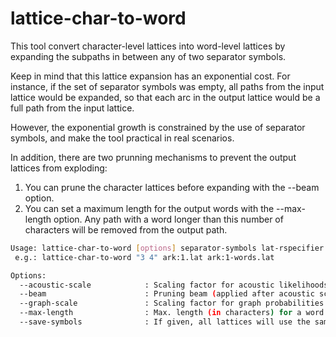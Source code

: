 # lattice-char-to-word

This tool convert character-level lattices into word-level lattices by
expanding the subpaths in between any of two separator symbols.

Keep in mind that this lattice expansion has an exponential cost. For instance,
if the set of separator symbols was empty, all paths from the input lattice
would be expanded, so that each arc in the output lattice would be a full path
from the input lattice.

However, the exponential growth is constrained by the use of separator symbols,
and make the tool practical in real scenarios.

In addition, there are two prunning mechanisms to prevent the output lattices
from exploding:

1. You can prune the character lattices before expanding with the --beam option.
2. You can set a maximum length for the output words with the --max-length
   option. Any path with a word longer than this number of characters will
   be removed from the output path.

```bash
Usage: lattice-char-to-word [options] separator-symbols lat-rspecifier lat-wspecifier
 e.g.: lattice-char-to-word "3 4" ark:1.lat ark:1-words.lat

Options:
  --acoustic-scale            : Scaling factor for acoustic likelihoods in the lattices. (float, default = 1)
  --beam                      : Pruning beam (applied after acoustic scaling and adding the insertion penalty). (float, default = inf)
  --graph-scale               : Scaling factor for graph probabilities in the lattices. (float, default = 1)
  --max-length                : Max. length (in characters) for a word. (int, default = 2147483647)
  --save-symbols              : If given, all lattices will use the same symbol table which will be written to this destination file. If not provided, each lattice contains its own symbol table. (string, default = "")

```

